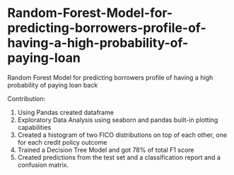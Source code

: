 # Random-Forest-Model-for-predicting-borrowers-profile-of-having-a-high-probability-of-paying-loan
Random Forest Model for predicting borrowers profile of having a high probability of paying loan back

Contribution:

1. Using Pandas created dataframe
2. Exploratory Data Analysis using seaborn and pandas built-in plotting capabilities
3. Created a histogram of two FICO distributions on top of each other, one for each credit policy outcome
4. Trained a Decision Tree Model and got 78% of total F1 score 
5. Created predictions from the test set and a classification report and a confusion matrix.

